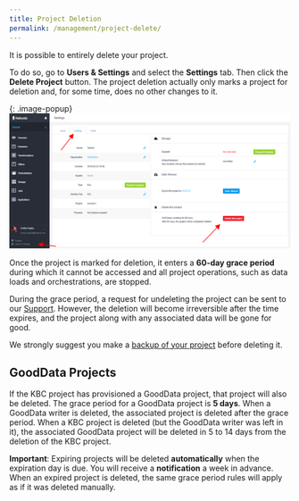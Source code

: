 ```yaml
---
title: Project Deletion
permalink: /management/project-delete/
---
```


It is possible to entirely delete your project. 

To do so, go to **Users & Settings** and select the **Settings** tab. Then click the **Delete Project** button. 
The project deletion actually only marks a project for deletion and, for some time, does no other changes to it. 

{: .image-popup}
![Screenshot - Project Delete](/management/project-delete/project-delete.png)

Once the project is marked for deletion, it enters a **60-day grace period** during which it cannot 
be accessed and all project operations, such as data loads and orchestrations, are stopped.

During the grace period, a request for undeleting the project can be sent to our [Support](mailto:support@keboola.com). 
However, the deletion will become irreversible after the time expires, and the project along with any associated data will be gone for good.

We strongly suggest you make a [backup of your project](/management/project-export/) before deleting it. 

## GoodData Projects
If the KBC project has provisioned a GoodData project, that project will also be deleted. The grace 
period for a GoodData project is **5 days**. When a GoodData writer is deleted, the associated project
is deleted after the grace period. When a KBC project is deleted (but the GoodData writer was left in it), 
the associated GoodData project will be deleted in 5 to 14 days from the deletion of the KBC project.

**Important**: Expiring projects will be deleted **automatically** when the expiration day is due. 
You will receive a **notification** a week in advance. 
When an expired project is deleted, the same grace period rules will apply as if it was deleted manually.  
